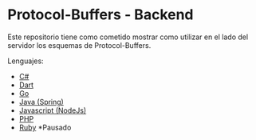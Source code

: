 # Protocol-Buffers - Backend

Este repositorio tiene como cometido mostrar como utilizar en el lado del servidor los esquemas de Protocol-Buffers.

Lenguajes:
* [C#](./csharp)
* [Dart](./dart)
* [Go](./go)
* [Java (Spring)](./java)
* [Javascript (NodeJs)](./nodejs)
* [PHP](./php)
* [Ruby](./ruby) *Pausado
